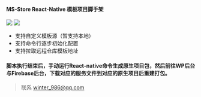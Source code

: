 
#### MS-Store React-Native 模板项目脚手架

<img src="https://img.shields.io/badge/imk--yfd--cli-MS--STORE%E6%A8%A1%E6%9D%BF%E5%BF%AB%E9%80%9F%E5%BC%80%E5%A7%8B-brightgreen">
<img src="https://img.shields.io/badge/imk--yfd--cli-v1.0.1-brightgreen">


- 支持自定义模板源（暂支持本地）
- 支持命令行逐步初始化配置
- 支持拉取远程仓库模板地址

#### 脚本执行结束后，手动运行React-native命令生成原生项目包，然后前往WP后台与Firebase后台，下载对应的服务文件到对应的原生项目后重建打包。

> 联系 winter_986@qq.com